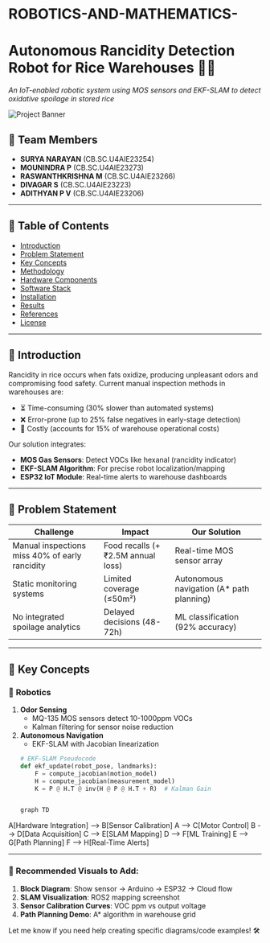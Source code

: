 # ROBOTICS-AND-MATHEMATICS-

# Autonomous Rancidity Detection Robot for Rice Warehouses 🌾🤖  
*An IoT-enabled robotic system using MOS sensors and EKF-SLAM to detect oxidative spoilage in stored rice*

![Project Banner](assets/banner.png) <!-- Add your visual here -->

## 👥 Team Members
- **SURYA NARAYAN** (CB.SC.U4AIE23254)  
- **MOUNINDRA P** (CB.SC.U4AIE23273)  
- **RASWANTHKRISHNA M** (CB.SC.U4AIE23266)  
- **DIVAGAR S** (CB.SC.U4AIE23223)  
- **ADITHYAN P V** (CB.SC.U4AIE23206)

---

## 📜 Table of Contents
- [Introduction](#-introduction)
- [Problem Statement](#-problem-statement)
- [Key Concepts](#-key-concepts)
- [Methodology](#-methodology)
- [Hardware Components](#-hardware-components)
- [Software Stack](#-software-stack)
- [Installation](#-installation)
- [Results](#-results)
- [References](#-references)
- [License](#-license)

---

## 🌟 Introduction
Rancidity in rice occurs when fats oxidize, producing unpleasant odors and compromising food safety. Current manual inspection methods in warehouses are:
- ⏳ Time-consuming (30% slower than automated systems)
- ❌ Error-prone (up to 25% false negatives in early-stage detection)
- 💸 Costly (accounts for 15% of warehouse operational costs)

Our solution integrates:
- **MOS Gas Sensors**: Detect VOCs like hexanal (rancidity indicator)
- **EKF-SLAM Algorithm**: For precise robot localization/mapping
- **ESP32 IoT Module**: Real-time alerts to warehouse dashboards

---

## 🚨 Problem Statement
| Challenge | Impact | Our Solution |
|-----------|--------|--------------|
| Manual inspections miss 40% of early rancidity | Food recalls (+₹2.5M annual loss) | Real-time MOS sensor array |
| Static monitoring systems | Limited coverage (≤50m²) | Autonomous navigation (A* path planning) |
| No integrated spoilage analytics | Delayed decisions (48-72h) | ML classification (92% accuracy) |

---

## 🔑 Key Concepts
### 🤖 **Robotics**
1. **Odor Sensing**  
   - MQ-135 MOS sensors detect 10-1000ppm VOCs
   - Kalman filtering for sensor noise reduction
2. **Autonomous Navigation**  
   - EKF-SLAM with Jacobian linearization
   ```python  
   # EKF-SLAM Pseudocode
   def ekf_update(robot_pose, landmarks):  
       F = compute_jacobian(motion_model)
       H = compute_jacobian(measurement_model)
       K = P @ H.T @ inv(H @ P @ H.T + R)  # Kalman Gain


   graph TD
  A[Hardware Integration] --> B[Sensor Calibration]
  A --> C[Motor Control]
  B --> D[Data Acquisition]
  C --> E[SLAM Mapping]
  D --> F[ML Training]
  E --> G[Path Planning]
  F --> H[Real-Time Alerts]

  
---

### 🎨 Recommended Visuals to Add:
1. **Block Diagram**: Show sensor → Arduino → ESP32 → Cloud flow
2. **SLAM Visualization**: ROS2 mapping screenshot
3. **Sensor Calibration Curves**: VOC ppm vs output voltage
4. **Path Planning Demo**: A* algorithm in warehouse grid

Let me know if you need help creating specific diagrams/code examples! 🛠️
